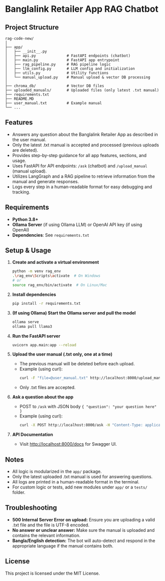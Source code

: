 # Banglalink Retailer App RAG Chatbot

## Project Structure

```
rag-code-new/
│
├── app/
│   ├── __init__.py
│   ├── api.py              # FastAPI endpoints (chatbot)
│   ├── main.py             # FastAPI app entrypoint
│   ├── rag_pipeline.py     # RAG pipeline logic
│   ├── llm_config.py       # LLM config and initialization
│   ├── utils.py            # Utility functions
│   └── manual_upload.py    # Manual upload & vector DB processing
│
├── chroma_db/              # Vector DB files
├── uploaded_manuals/       # Uploaded files (only latest .txt manual)
├── requirements.txt
├── README.MD
├── user_manual.txt         # Example manual
└── ...
```

## Features
- Answers any question about the Banglalink Retailer App as described in the user manual.
- Only the latest .txt manual is accepted and processed (previous uploads are deleted).
- Provides step-by-step guidance for all app features, sections, and usage.
- Uses FastAPI for API endpoints: `/ask` (chatbot) and `/upload_manual` (manual upload).
- Utilizes LangGraph and a RAG pipeline to retrieve information from the manual and generate responses.
- Logs every step in a human-readable format for easy debugging and tracking.

## Requirements
- **Python 3.8+**
- **Ollama Server** (if using Ollama LLM) or OpenAI API key (if using OpenAI)
- **Dependencies**: See `requirements.txt`

## Setup & Usage

1. **Create and activate a virtual environment**
   ```bash
   python -m venv rag_env
   .\rag_env\Scripts\activate  # On Windows
   # or
   source rag_env/bin/activate  # On Linux/Mac
   ```

2. **Install dependencies**
   ```bash
   pip install -r requirements.txt
   ```

3. **(If using Ollama) Start the Ollama server and pull the model**
   ```bash
   ollama serve
   ollama pull llama3
   ```

4. **Run the FastAPI server**
   ```bash
   uvicorn app.main:app --reload
   ```

5. **Upload the user manual (.txt only, one at a time)**
   - The previous manual will be deleted before each upload.
   - Example (using curl):
     ```bash
     curl -F "file=@user_manual.txt" http://localhost:8000/upload_manual
     ```
   - Only .txt files are accepted.

6. **Ask a question about the app**
   - POST to `/ask` with JSON body `{ "question": "your question here" }`
   - Example (using curl):
     ```bash
     curl -X POST http://localhost:8000/ask -H "Content-Type: application/json" -d '{"question": "How can I see my SIM Sales data?"}'
     ```

7. **API Documentation**
   - Visit [http://localhost:8000/docs](http://localhost:8000/docs) for Swagger UI.

## Notes
- All logic is modularized in the `app/` package.
- Only the latest uploaded .txt manual is used for answering questions.
- All logs are printed in a human-readable format in the terminal.
- For custom logic or tests, add new modules under `app/` or a `tests/` folder.

## Troubleshooting
- **500 Internal Server Error on upload:** Ensure you are uploading a valid .txt file and the file is UTF-8 encoded.
- **No answer or unclear answer:** Make sure the manual is uploaded and contains the relevant information.
- **Bangla/English detection:** The bot will auto-detect and respond in the appropriate language if the manual contains both.

## License
This project is licensed under the MIT License.